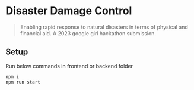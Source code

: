 # Disaster Damage Control

> Enabling rapid response to natural disasters in terms of physical and financial aid. A 2023 google girl hackathon submission.

## Setup

Run below commands in frontend or backend folder

```
npm i
npm run start
```
